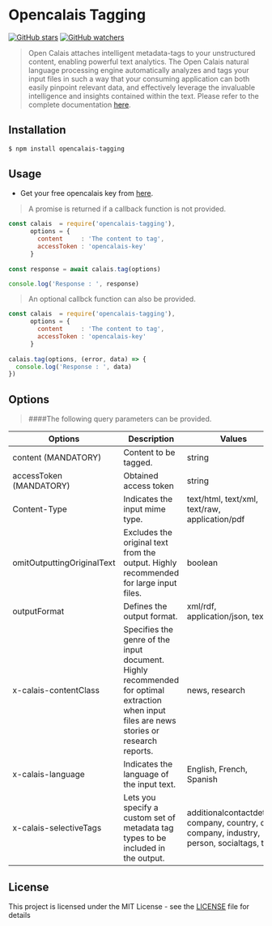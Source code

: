 # Opencalais Tagging

[![GitHub stars](https://img.shields.io/github/stars/akashdathan/opencalais-tagging.svg?style=social&label=Star)](https://github.com/akashdathan/opencalais-tagging/stargazers) [![GitHub watchers](https://img.shields.io/github/watchers/akashdathan/opencalais-tagging.svg?style=social&label=Watch)](https://github.com/akashdathan/opencalais-tagging/subscription)

[npm-url]: https://npmjs.org/package/opencalais-tagging

>Open Calais attaches intelligent metadata-tags to your unstructured content, enabling powerful text analytics. The Open Calais natural language processing engine automatically analyzes and tags your input files in such a way that your consuming application can both easily pinpoint relevant data, and effectively leverage the invaluable intelligence and insights contained within the text. Please refer to the complete documentation [here](http://www.opencalais.com/wp-content/uploads/folder/ThomsonReutersOpenCalaisAPIUserGuide020316R93.pdf).

## Installation

```bash
$ npm install opencalais-tagging
```

## Usage

* Get your free opencalais key from [here](http://www.opencalais.com/opencalais-api/).


>A promise is returned if a callback function is not provided.

```js
const calais  = require('opencalais-tagging'),
      options = {
        content     : 'The content to tag',
        accessToken : 'opencalais-key'
      }
	
const response = await calais.tag(options)

console.log('Response : ', response)

```

>An optional callbck function can also be provided.

```js
const calais  = require('opencalais-tagging'),
      options = {
        content     : 'The content to tag',
        accessToken : 'opencalais-key'
      }
	  
calais.tag(options, (error, data) => {
  console.log('Response : ', data)
})
```

## Options
> ####The following query parameters can be provided.

| Options | Description | Values | Default Value |
|--------------------------|----------------------------------------------------------------------------------------------------------------------------------------------|----------------------------------------------------------------------------------------------|------------------|
| content (MANDATORY) | Content to be tagged. | string | none |
| accessToken (MANDATORY) | Obtained access token | string | none |
| Content-Type | Indicates the input mime type. | text/html, text/xml, text/raw, application/pdf | text/raw |
| omitOutputtingOriginalText | Excludes the original text from the output.  Highly recommended for large input files. | boolean | true |
| outputFormat | Defines the output format. | xml/rdf, application/json, text/n3 | application/json |
| x-calais-contentClass | Specifies the genre of the input document.  Highly recommended for optimal extraction  when input files are news stories or research  reports. | news, research | none |
| x-calais-language | Indicates the language of the input text. | English, French, Spanish | none |
| x-calais-selectiveTags | Lets you specify a custom set of metadata tag  types to be included in the output. | additionalcontactdetails, company, country, deal, company, industry, person, socialtags, topic | none |

## License

This project is licensed under the MIT License - see the [LICENSE](LICENSE) file for details
